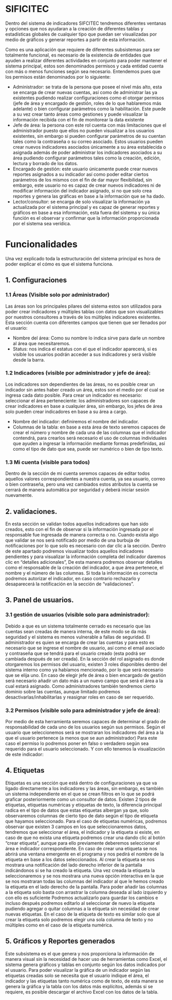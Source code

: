 # SIFICITEC
Dentro del sistema de indicadores SIFCITEC tendremos diferentes ventanas y opciones que nos ayudaran a la creación de diferentes tablas y estadísticas globales de cualquier tipo que puedan ser visualizadas por medio de gráficos y generar reportes a partir de esta información.

Como es una aplicación que requiere de diferentes subsistemas para ser totalmente funcional, es necesario de la existencia de entidades que ayuden a realizar diferentes actividades en conjunto para poder mantener el sistema principal, estos son denominados permisos y cada entidad cuenta con más o menos funciones según sea necesario.
Entendemos pues que los permisos están denominados por lo siguiente:

* Administrador: se trata de la persona que posee el nivel más alto, esta se encarga de crear nuevas cuentas, así como de administrar las ya existentes pudiendo realizar configuraciones como el otorgar permisos (jefe de área y encargado de gestión, roles de lo que hablaremos más adelante) o bien configurar parámetros como la habilitación. Este puede a su vez crear tanto áreas como gestiones y puede visualizar la información recibida con el fin de monitorear la data existente
* Jefe de área: la persona con este rol cuenta con más limitaciones que el administrador puesto que ellos no pueden visualizar a los usuarios existentes, sin embargo si pueden configurar parámetros de su cuentan tales como la contraseña o su correo asociado. Estos usuarios pueden crear nuevos indicadores asociados únicamente a su área establecida o asignada además de poder administrar los indicadores asociados a su área pudiendo configurar parámetros tales como la creación, edición, lectura y borrado de los datos.
* Encargado de gestión: este usuario únicamente puede crear nuevos reportes asignados a su indicador así como poder editar ciertos parámetros de los mismos con el fin de dar mayor flexibilidad, sin embargo, este usuario no es capaz de crear nuevos indicadores ni de modificar información del indicador asignado, si no que solo crea reportes y genera las gráficas en base a la información que se ha dado.
* Lector/consultor: se encarga de solo visualizar la información ya actualizada por el sistema principal y es capaz de generar reportes y gráficos en base a esa información, esta fuera del sistema y su única función es el observar y confirmar que la información proporcionada por el sistema sea verídica.

# Funcionalidades
Una vez explicado toda la estructuración del sistema principal es hora de poder explicar el cómo es que el sistema funciona.
## 1. Configuraciones
### 1.1 Áreas (Visible solo por administrador) 
Las áreas son los principales pilares del sistema estos son utilizados para poder crear indicadores y múltiples tablas con datos que son visualizables por nuestros consultores a través de los múltiples indicadores existentes.
Esta sección cuenta con diferentes campos que tienen que ser llenados por el usuario:

* Nombre del área: Como su nombre lo indica sirve para darle un nombre al área que necesitaremos.
* Status: nos indica el estatus con el que el indicador aparecerá, si es visible los usuarios podrán acceder a sus indicadores y será visible desde la barra.

### 1.2 Indicadores (visible por administrador y jefe de área):
Los indicadores son dependientes de las áreas, no es posible crear un indicador sin antes haber creado un área, estos son el medio por el cual se ingresa cada dato posible.
Para crear un indicador es necesario:
seleccionar el área perteneciente: los administradores son capaces de crear indicadores en base a cualquier área, sin embargo, los jefes de área solo pueden crear indicadores en base a su área a cargo.

* Nombre del indicador: definiremos el nombre del indicador.
* Columnas de la tabla: en base a esta área de texto seremos capaces de crear el número y nombre de cada una de las columnas que el indicador contendrá, para crearlos será necesario el uso de columnas individuales que ayuden a ingresar la información mediante formas predefinidas, así como el tipo de dato que sea, puede ser numérico o bien de tipo texto.

### 1.3 Mi cuenta (visible para todos)
Dentro de la sección de mi cuenta seremos capaces de editar todos aquellos valores correspondientes a nuestra cuenta, ya sea usuario, correo o bien contraseña, pero una vez cambiados estos atributos la cuenta se cerrará de manera automática por seguridad y deberá iniciar sesión nuevamente.
## 2. validaciones.
En esta sección se validan todos aquellos indicadores que han sido creados, esto con el fin de observar si la información ingresada por el responsable fue ingresada de manera correcta o no.
Cuando exista algo que validar se nos será notificado por medio de una burbuja de notificaciones por lo que solo es necesario con dar clic a la sección.
Dentro de este apartado podremos visualizar todos aquellos indicadores pendientes y para visualizar la información completa del indicador daremos clic en “detalles adicionales”,
De esta manera podremos observar detalles como el responsable de la creación del indicador, a que área pertenece, el nombre y el número de las columnas. Si toda la información es correcta podremos autorizar el indicador, en caso contrario rechazarlo y desaparecerá la notificación en la sección de “validaciones”.

## 3. Panel de usuarios.
### 3.1 gestión de usuarios (visible solo para administrador):
Debido a que es un sistema totalmente cerrado es necesario que las cuentas sean creadas de manera interna, de este modo se da más seguridad y el sistema es menos vulnerable a fallas de seguridad.
El administrador es quien se encarga de crear las cuentas y para esto es necesario que se ingrese el nombre de usuario, así como el email asociado y contraseña que se tendrá para el usuario creado (esta podrá ser cambiada después de ser creada).
En la sección del rol asignado es donde otorgaremos los permisos del usuario, existen 3 roles disponibles dentro del sistema interno como ya habíamos mencionado, por lo que será necesario que se elija uno. En caso de elegir jefe de área o bien encargado de gestión será necesario añadir un dato más a un nuevo campo que será el área a la cual estará asignado.
Como administradores también tendremos cierto dominio sobre las cuentas, aunque limitado podremos desactivarlas/inhabilitarlas y reasignar roles en caso de ser requerido.

### 3.2 Permisos (visible solo para administrador y jefe de área):
Por medio de esta herramienta seremos capaces de determinar el grado de responsabilidad de cada uno de los usuarios según sus permisos.
Según el usuario que seleccionemos será se mostraran los indicadores del área a la que el usuario pertenece (a menos que se aun administrador)
Para este caso el permiso lo podremos poner en falso o verdadero según sea requerido para el usuario seleccionado.
Y con ello tenemos la visualización de este indicador:

## 4. Etiquetas
Etiquetas es una sección que está dentro de configuraciones ya que va ligado directamente a los indicadores y las áreas, sin embargo, es también un sistema independiente en el que se crean filtros en lo que se podrá graficar posteriormente como un consultor de datos.
Existen 2 tipos de etiquetas, etiquetas numéricas y etiquetas de texto, la diferencia principal radica en el tipo de datos que estas etiquetas albergan ya que, solo observaremos columnas de cierto tipo de dato según el tipo de etiqueta que hayamos seleccionado.
Para el caso de etiquetas numéricas, podremos observar que existen 3 campos en los que seleccionaremos datos, tendremos que seleccionar el área, el indicador y la etiqueta si existe, en caso de que no exista una etiqueta podremos crear una dando clic al botón “crear etiqueta”, aunque para ello previamente deberemos seleccionar el área e indicador correspondiente.
En caso de crear una etiqueta se nos abrirá una ventana emergente en el programa y nos pedirá el nombre de la etiqueta en base a los datos seleccionados. Al crear la etiqueta se nos mostrara una notificación del lado derecho inferior de la pantalla indicándonos si se ha creado la etiqueta.
Una vez creada la etiqueta la seleccionaremos y se nos mostrara una nueva opción interactiva en la que se nos mostraran todas las columnas del indicador al que le hemos creado la etiqueta en el lado derecho de la pantalla. Para poder añadir las columnas a la etiqueta solo basta con arrastrar la columna deseada al lado izquierdo y con ello es suficiente
Podremos actualizarlo para guardar los cambios e incluso después podremos editarlo al seleccionar de nuevo la etiqueta pudiendo agregar o quitar columnas a la etiqueta sin necesidad de crear nuevas etiquetas.
En el caso de la etiqueta de texto es similar solo que al crear la etiqueta solo podremos elegir una sola columna de texto y no múltiples como en el caso de la etiqueta numérica.
## 5. Gráficos y Reportes generados
Este subsistema es el que genera y nos proporciona la información de manera visual sin la necesidad de hacer uso de herramientas como Excel, el sistema genera gráficos y tablas en conjunto según los datos indicados por el usuario.
Para poder visualizar la gráfica de un indicador según las etiquetas creadas solo se necesita que el usuario indique el área, el indicador y las etiquetas tanto numérica como de texto, de esta manera se genera la gráfica y la tabla con los datos más explícitos, además si se requiere, es posible descargar el archivo Excel con los datos de la tabla.
